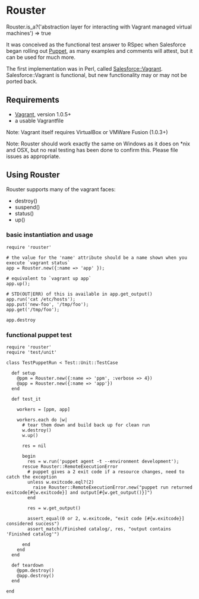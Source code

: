 Rouster
==

Rouster.is\_a?('abstraction layer for interacting with Vagrant managed virtual machines')
=> true

It was conceived as the functional test answer to RSpec when Salesforce began rolling out [Puppet](http://www.puppetlabs.com), as many examples and comments will attest, but it can be used for much more.

The first implementation was in Perl, called [Salesforce::Vagrant](http://github.com/forcedotcom/SalesforceVagrant). Salesforce::Vagrant is functional, but new functionality may or may not be ported back.

## Requirements

* [Vagrant](http://vagrantup.com), version 1.0.5+
* a usable Vagrantfile

Note: Vagrant itself requires VirtualBox or VMWare Fusion (1.0.3+)

Note: Rouster should work exactly the same on Windows as it does on \*nix and OSX, but no real testing has been done to confirm this. Please file issues as appropriate.

## Using Rouster

Rouster supports many of the vagrant faces:
* destroy()
* suspend()
* status()
* up()

### basic instantiation and usage

```
require 'rouster'

# the value for the 'name' attribute should be a name shown when you execute `vagrant status`
app = Rouster.new({:name => 'app' });

# equivalent to `vagrant up app`
app.up();

# STD(OUT|ERR) of this is available in app.get_output()
app.run('cat /etc/hosts');
app.put('new-foo', '/tmp/foo');
app.get('/tmp/foo');

app.destroy
```

### functional puppet test

```
require 'rouster'
require 'test/unit'

class TestPuppetRun < Test::Unit::TestCase

  def setup
    @ppm = Rouster.new({:name => 'ppm', :verbose => 4})
    @app = Rouster.new({:name => 'app'})
  end

  def test_it

    workers = [ppm, app]

    workers.each do |w|
      # tear them down and build back up for clean run
      w.destroy()
      w.up()

      res = nil

      begin
        res = w.run('puppet agent -t --environment development');
      rescue Rouster::RemoteExecutionError
        # puppet gives a 2 exit code if a resource changes, need to catch the exception
        unless w.exitcode.eql?(2)
          raise Rouster::RemoteExecutionError.new("puppet run returned exitcode[#{w.exitcode}] and output[#{w.get_output()}]")
        end

        res = w.get_output()

        assert_equal(0 or 2, w.exitcode, "exit code [#{w.exitcode}] considered success")
        assert_match(/Finished catalog/, res, "output contains 'Finished catalog'")

      end
    end
  end

  def teardown
    @ppm.destroy()
    @app.destroy()
  end

end
```

